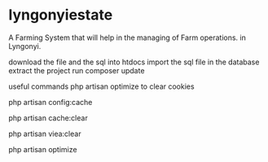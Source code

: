 # lyngonyiestate
 A Farming System that will help in the managing of Farm operations. in Lyngonyi.

 download the file and the sql into htdocs
 import the sql file in the database 
 extract the project 
 run composer update 
 

 useful commands
php artisan optimize   to clear cookies

php artisan config:cache

php artisan cache:clear

php artisan viea:clear

php artisan optimize
